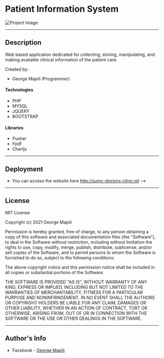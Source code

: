 # Patient Information System

![Project Image](https://scontent.fceb2-1.fna.fbcdn.net/v/t1.6435-9/202383871_608260126814225_8415639043017956384_n.jpg?_nc_cat=111&ccb=1-3&_nc_sid=730e14&_nc_ohc=ElGpIwjjfuAAX8Fcevy&_nc_ht=scontent.fceb2-1.fna&oh=17bf21dc8115fc7b6dc374aee8842a0f&oe=60D4CFCE)

---

## Description

Web based application dedicated for collecting, storing, manipulating, and making available clinical information of the patient care.

Created by:

- George Mapili (Programmer)

#### Technologies

- PHP
- MYSQL
- JQUERY
- BOOTSTRAP

#### Libraries

- Pusher
- Fpdf
- Chartjs

---

## Deployment

- You can access the website here http://sumc-doctors-clinic.ml -->

---

## License

MIT License

Copyright (c) 2021 George Mapili

Permission is hereby granted, free of charge, to any person obtaining a copy
of this software and associated documentation files (the "Software"), to deal
in the Software without restriction, including without limitation the rights
to use, copy, modify, merge, publish, distribute, sublicense, and/or sell
copies of the Software, and to permit persons to whom the Software is
furnished to do so, subject to the following conditions:

The above copyright notice and this permission notice shall be included in all
copies or substantial portions of the Software.

THE SOFTWARE IS PROVIDED "AS IS", WITHOUT WARRANTY OF ANY KIND, EXPRESS OR
IMPLIED, INCLUDING BUT NOT LIMITED TO THE WARRANTIES OF MERCHANTABILITY,
FITNESS FOR A PARTICULAR PURPOSE AND NONINFRINGEMENT. IN NO EVENT SHALL THE
AUTHORS OR COPYRIGHT HOLDERS BE LIABLE FOR ANY CLAIM, DAMAGES OR OTHER
LIABILITY, WHETHER IN AN ACTION OF CONTRACT, TORT OR OTHERWISE, ARISING FROM,
OUT OF OR IN CONNECTION WITH THE SOFTWARE OR THE USE OR OTHER DEALINGS IN THE
SOFTWARE.

---

## Author's Info

- Facebook - [George Mapili](https://www.facebook.com/geo.malik.75839/)
